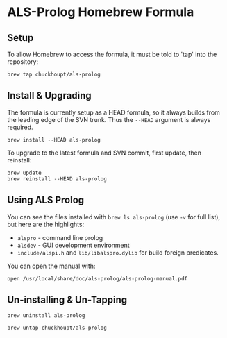 # ALS-Prolog Homebrew Formula

## Setup

To allow Homebrew to access the formula, it must be told to 'tap' into the repository:

`brew tap chuckhoupt/als-prolog`

## Install & Upgrading

The formula is currently setup as a HEAD formula, so it always builds from the leading edge of the SVN trunk.
Thus the `--HEAD` argument is always required.

`brew install --HEAD als-prolog`

To upgrade to the latest formula and SVN commit, first update, then reinstall:

```
brew update
brew reinstall --HEAD als-prolog
```

## Using ALS Prolog

You can see the files installed with `brew ls als-prolog` (use `-v` for full list), but here are the highlights:

- `alspro` - command line prolog
- `alsdev` - GUI development environment
- `include/alspi.h` and `lib/libalspro.dylib` for build foreign predicates.

You can open the manual with:

`open /usr/local/share/doc/als-prolog/als-prolog-manual.pdf`

## Un-installing & Un-Tapping

`brew uninstall als-prolog`

`brew untap chuckhoupt/als-prolog`
